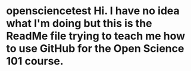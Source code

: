 # opensciencetest  Hi.  I have no idea what I'm doing but this is the ReadMe file trying to teach me how to use GitHub for the Open Science 101 course.  
